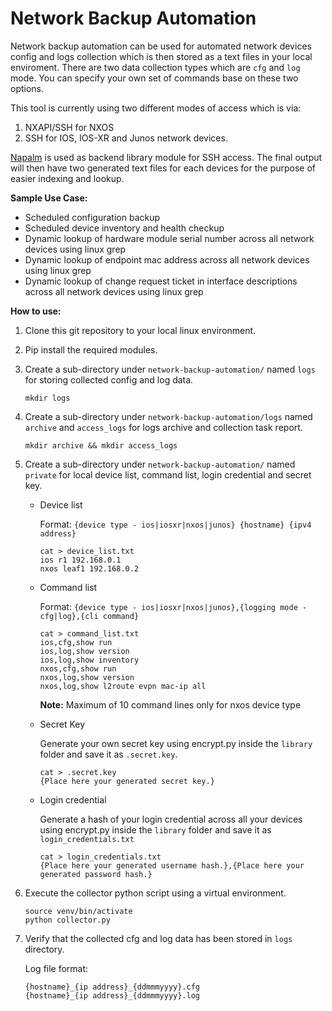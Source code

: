 # Network Backup Automation

Network backup automation can be used for automated network devices config and logs collection which is then stored as a text files in your local enviroment. There are two data collection types which are `cfg` and `log` mode. You can specify your own set of commands base on  these two options. 

This tool is currently using two different modes of access which is via:
1. NXAPI/SSH for NXOS
2. SSH for IOS, IOS-XR and Junos network devices. 

[Napalm](https://github.com/napalm-automation/napalm) is used as backend library module for SSH access. The final output will then have two generated text files for each devices for the purpose of easier indexing and lookup. 

**Sample Use Case:**
- Scheduled configuration backup
- Scheduled device inventory and health checkup
- Dynamic lookup of hardware module serial number across all network devices using linux grep
- Dynamic lookup of endpoint mac address across all network devices using linux grep
- Dynamic lookup of change request ticket in interface descriptions across all network devices using linux grep

**How to use:**

1. Clone this git repository to your local linux environment.
2. Pip install the required modules.
3. Create a sub-directory under `network-backup-automation/` named `logs` for storing collected config and log data.

   ```
   mkdir logs
   ```
4. Create a sub-directory under `network-backup-automation/logs` named `archive` and `access_logs` for logs archive and collection task report.

   ```
   mkdir archive && mkdir access_logs
   ```

5. Create a sub-directory under `network-backup-automation/` named `private` for local device list, command list, login credential and secret key. 

    - Device list 
    
        Format: `{device type - ios|iosxr|nxos|junos} {hostname} {ipv4 address}`

        ```
        cat > device_list.txt
        ios r1 192.168.0.1
        nxos leaf1 192.168.0.2
        ```      

    - Command list

        Format: `{device type - ios|iosxr|nxos|junos},{logging mode - cfg|log},{cli command}`

        ```
        cat > command_list.txt
        ios,cfg,show run
        ios,log,show version
        ios,log,show inventory
        nxos,cfg,show run
        nxos,log,show version
        nxos,log,show l2route evpn mac-ip all
        ```
        **Note:** Maximum of 10 command lines only for nxos device type
    
    - Secret Key

        Generate your own secret key using encrypt.py inside the `library` folder and save it as `.secret.key`.

        ```
        cat > .secret.key
        {Place here your generated secret key.}
        ```        

    - Login credential

        Generate a hash of your login credential across all your devices using  encrypt.py inside the `library` folder and save it as `login_credentials.txt`

        ```
        cat > login_credentials.txt
        {Place here your generated username hash.},{Place here your generated password hash.}
        ```    

6. Execute the collector python script using a virtual environment.
   ```
   source venv/bin/activate
   python collector.py
   ```

7. Verify that the collected cfg and log data has been stored in `logs` directory.

   Log file format:
   ```
   {hostname}_{ip address}_{ddmmmyyyy}.cfg
   {hostname}_{ip address}_{ddmmmyyyy}.log
   ```


